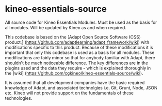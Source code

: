 kineo-essentials-source
=======================

All source code for Kineo Essentials Modules. Must be used as the basis for all modules. Will be updated by Kineo as and when required. 

This codebase is based on the [Adapt Open Source Software (OSS) product,] (https://github.com/adaptlearning/adapt_framework/wiki) with modifications specific to this product. Because of these modifications it is important that only this codebase is used as a basis for all modules. These modifications are fairly minor so that for anybody familiar with Adapt, there shouldn't be much noticeable difference. The key differences are in the plugins used and the data they require - which is explained thoroughly in the [wiki] (https://github.com/cgkineo/kineo-essentials-source/wiki).


It is assumed that all development companies have the basic required knowledge of Adapt, and associated technolgies i.e. Git, Grunt, Node, JSON etc. Kineo will not provide support on the fundamentals of these technologies.  
